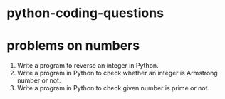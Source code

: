 # python-coding-questions

# problems on numbers 
1) Write a program to reverse an integer in Python.
2) Write a program in Python to check whether an integer is Armstrong number or not.
3) Write a program in Python to check given number is prime or not.
